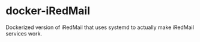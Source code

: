# docker-iRedMail
Dockerized version of iRedMail that uses systemd to actually make iRedMail services work.
